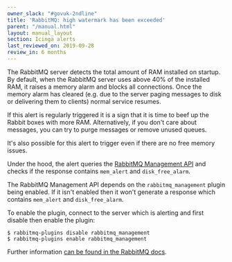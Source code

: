 ```yaml
---
owner_slack: "#govuk-2ndline"
title: 'RabbitMQ: high watermark has been exceeded'
parent: "/manual.html"
layout: manual_layout
section: Icinga alerts
last_reviewed_on: 2019-09-28
review_in: 6 months
---
```


The RabbitMQ server detects the total amount of RAM installed on startup. By
default, when the RabbitMQ server uses above 40% of the installed RAM, it
raises a memory alarm and blocks all connections. Once the memory alarm has
cleared (e.g. due to the server paging messages to disk or delivering them to
clients) normal service resumes.

If this alert is regularly triggered it is a sign that it is time to beef up
the Rabbit boxes with more RAM. Alternatively, if you don't care about
messages, you can try to purge messages or remove unused queues.

It's also possible for this alert to trigger even if there are no free memory issues. 

Under the hood, the alert queries the [RabbitMQ Management API](https://www.rabbitmq.com/management.html) and checks if the response contains `mem_alert` and `disk_free_alarm`.

The RabbitMQ Management API depends on the `rabbitmq_management` plugin being enabled. If it isn't enabled then it won't generate a response which contains `mem_alert` and `disk_free_alarm`.

To enable the plugin, connect to the server which is alerting and first disable then enable the plugin:

```
$ rabbitmq-plugins disable rabbitmq_management
$ rabbitmq-plugins enable rabbitmq_management
```

Further information
[can be found in the RabbitMQ docs](https://www.rabbitmq.com/memory.html).
